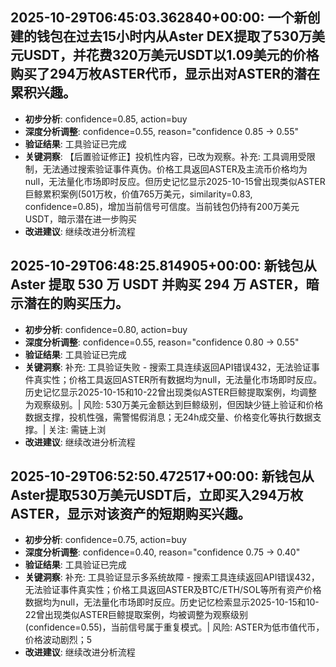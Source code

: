 
## 2025-10-29T06:45:03.362840+00:00: 一个新创建的钱包在过去15小时内从Aster DEX提取了530万美元USDT，并花费320万美元USDT以1.09美元的价格购买了294万枚ASTER代币，显示出对ASTER的潜在累积兴趣。
- **初步分析**: confidence=0.85, action=buy
- **深度分析调整**: confidence=0.55, reason="confidence 0.85 → 0.55"
- **验证结果**: 工具验证已完成
- **关键洞察**: 【后置验证修正】投机性内容，已改为观察。补充: 工具调用受限制，无法通过搜索验证事件真伪。价格工具返回ASTER及主流币价格均为null，无法量化市场即时反应。但历史记忆显示2025-10-15曾出现类似ASTER巨鲸累积案例(501万枚，价值765万美元，similarity=0.83, confidence=0.85)，增加当前信号可信度。当前钱包仍持有200万美元USDT，暗示潜在进一步购买
- **改进建议**: 继续改进分析流程


## 2025-10-29T06:48:25.814905+00:00: 新钱包从 Aster 提取 530 万 USDT 并购买 294 万 ASTER，暗示潜在的购买压力。
- **初步分析**: confidence=0.80, action=buy
- **深度分析调整**: confidence=0.55, reason="confidence 0.80 → 0.55"
- **验证结果**: 工具验证已完成
- **关键洞察**: 补充: 工具验证失败 - 搜索工具连续返回API错误432，无法验证事件真实性；价格工具返回ASTER所有数据均为null，无法量化市场即时反应。历史记忆显示2025-10-15和10-22曾出现类似ASTER巨鲸提取案例，均调整为观察级别。| 风险: 530万美元金额达到巨鲸级别，但因缺少链上验证和价格数据支撑，投机性强，需警惕假消息；无24h成交量、价格变化等执行数据支撑。| 关注: 需链上浏
- **改进建议**: 继续改进分析流程


## 2025-10-29T06:52:50.472517+00:00: 新钱包从Aster提取530万美元USDT后，立即买入294万枚ASTER，显示对该资产的短期购买兴趣。
- **初步分析**: confidence=0.75, action=buy
- **深度分析调整**: confidence=0.40, reason="confidence 0.75 → 0.40"
- **验证结果**: 工具验证已完成
- **关键洞察**: 补充: 工具验证显示多系统故障 - 搜索工具连续返回API错误432，无法验证事件真实性；价格工具返回ASTER及BTC/ETH/SOL等所有资产价格数据均为null，无法量化市场即时反应。历史记忆检索显示2025-10-15和10-22曾出现类似ASTER巨鲸提取案例，均被调整为观察级别(confidence=0.55)，当前信号属于重复模式。| 风险: ASTER为低市值代币，价格波动剧烈；5
- **改进建议**: 继续改进分析流程

